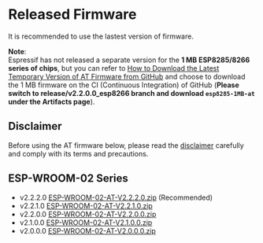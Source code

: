 Released Firmware
=================

It is recommended to use the lastest version of firmware.

**Note**:  
Espressif has not released a separate version for the **1 MB ESP8285/8266 series of chips**, but you can refer to [How to Download the Latest Temporary Version of AT Firmware from GitHub](https://docs.espressif.com/projects/esp-at/en/latest/Compile_and_Develop/How_to_download_the_latest_temporary_version_of_AT_from_github.html) and choose to download the 1 MB firmware on the CI (Continuous Integration) of GitHub (**Please switch to release/v2.2.0.0_esp8266 branch and download `esp8285-1MB-at` under the Artifacts page**).

## Disclaimer

Before using the AT firmware below, please read the [disclaimer](https://docs.espressif.com/projects/esp-at/en/latest/esp32/disclaimer.html) carefully and comply with its terms and precautions.

## ESP-WROOM-02 Series

- v2.2.2.0 [ESP-WROOM-02-AT-V2.2.2.0.zip](https://dl.espressif.com/esp-at/firmwares/esp8266/ESP-WROOM-02-AT-V2.2.2.0.zip) (Recommended)
- v2.2.1.0 [ESP-WROOM-02-AT-V2.2.1.0.zip](https://dl.espressif.com/esp-at/firmwares/esp8266/ESP-WROOM-02-AT-V2.2.1.0.zip)
- v2.2.0.0 [ESP-WROOM-02-AT-V2.2.0.0.zip](https://dl.espressif.com/esp-at/firmwares/esp8266/ESP-WROOM-02-AT-V2.2.0.0.zip)
- v2.1.0.0 [ESP-WROOM-02-AT-V2.1.0.0.zip](https://dl.espressif.com/esp-at/firmwares/esp8266/ESP-WROOM-02-AT-V2.1.0.0.zip)
- v2.0.0.0 [ESP-WROOM-02-AT-V2.0.0.0.zip](https://dl.espressif.com/esp-at/firmwares/esp8266/ESP-WROOM-02-AT-V2.0.0.0.zip)
